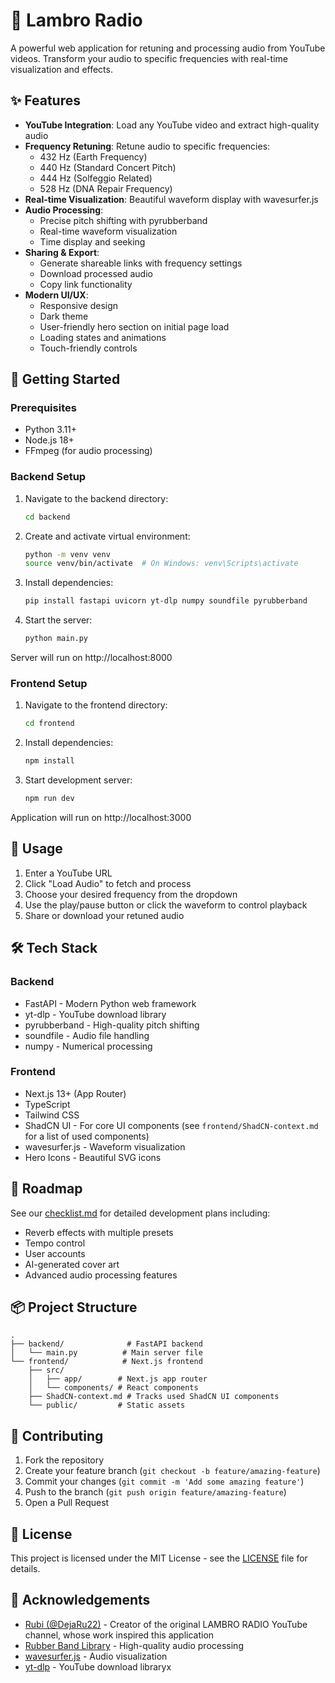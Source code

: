 # 🎵 Lambro Radio

A powerful web application for retuning and processing audio from YouTube videos. Transform your audio to specific frequencies with real-time visualization and effects.

## ✨ Features

- **YouTube Integration**: Load any YouTube video and extract high-quality audio
- **Frequency Retuning**: Retune audio to specific frequencies:
  - 432 Hz (Earth Frequency)
  - 440 Hz (Standard Concert Pitch)
  - 444 Hz (Solfeggio Related)
  - 528 Hz (DNA Repair Frequency)
- **Real-time Visualization**: Beautiful waveform display with wavesurfer.js
- **Audio Processing**:
  - Precise pitch shifting with pyrubberband
  - Real-time waveform visualization
  - Time display and seeking
- **Sharing & Export**:
  - Generate shareable links with frequency settings
  - Download processed audio
  - Copy link functionality
- **Modern UI/UX**:
  - Responsive design
  - Dark theme
  - User-friendly hero section on initial page load
  - Loading states and animations
  - Touch-friendly controls

## 🚀 Getting Started

### Prerequisites

- Python 3.11+
- Node.js 18+
- FFmpeg (for audio processing)

### Backend Setup

1. Navigate to the backend directory:
   ```bash
   cd backend
   ```

2. Create and activate virtual environment:
   ```bash
   python -m venv venv
   source venv/bin/activate  # On Windows: venv\Scripts\activate
   ```

3. Install dependencies:
   ```bash
   pip install fastapi uvicorn yt-dlp numpy soundfile pyrubberband
   ```

4. Start the server:
   ```bash
   python main.py
   ```

Server will run on http://localhost:8000

### Frontend Setup

1. Navigate to the frontend directory:
   ```bash
   cd frontend
   ```

2. Install dependencies:
   ```bash
   npm install
   ```

3. Start development server:
   ```bash
   npm run dev
   ```

Application will run on http://localhost:3000

## 🎹 Usage

1. Enter a YouTube URL
2. Click "Load Audio" to fetch and process
3. Choose your desired frequency from the dropdown
4. Use the play/pause button or click the waveform to control playback
5. Share or download your retuned audio

## 🛠️ Tech Stack

### Backend
- FastAPI - Modern Python web framework
- yt-dlp - YouTube download library
- pyrubberband - High-quality pitch shifting
- soundfile - Audio file handling
- numpy - Numerical processing

### Frontend
- Next.js 13+ (App Router)
- TypeScript
- Tailwind CSS
- ShadCN UI - For core UI components (see `frontend/ShadCN-context.md` for a list of used components)
- wavesurfer.js - Waveform visualization
- Hero Icons - Beautiful SVG icons

## 🎯 Roadmap

See our [checklist.md](checklist.md) for detailed development plans including:
- Reverb effects with multiple presets
- Tempo control
- User accounts
- AI-generated cover art
- Advanced audio processing features

## 📦 Project Structure

```
.
├── backend/              # FastAPI backend
│   └── main.py          # Main server file
└── frontend/            # Next.js frontend
    ├── src/
    │   ├── app/        # Next.js app router
    │   └── components/ # React components
    ├── ShadCN-context.md # Tracks used ShadCN UI components
    └── public/         # Static assets
```

## 🤝 Contributing

1. Fork the repository
2. Create your feature branch (`git checkout -b feature/amazing-feature`)
3. Commit your changes (`git commit -m 'Add some amazing feature'`)
4. Push to the branch (`git push origin feature/amazing-feature`)
5. Open a Pull Request

## 📜 License

This project is licensed under the MIT License - see the [LICENSE](LICENSE) file for details.

## 🙏 Acknowledgements

- [Rubi (@DejaRu22)](https://twitter.com/DejaRu22) - Creator of the original LAMBRO RADIO YouTube channel, whose work inspired this application
- [Rubber Band Library](https://breakfastquay.com/rubberband/) - High-quality audio processing
- [wavesurfer.js](https://wavesurfer-js.org/) - Audio visualization
- [yt-dlp](https://github.com/yt-dlp/yt-dlp) - YouTube download libraryx